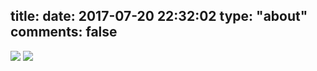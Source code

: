 title: 
date: 2017-07-20 22:32:02
type: "about"
comments: false
---

![](http://otkzd4sua.bkt.clouddn.com/wechat.jpg)
![](http://otkzd4sua.bkt.clouddn.com/resume.png)